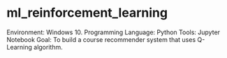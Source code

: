 # ml_reinforcement_learning

Environment: Windows 10.
Programming Language: Python
Tools: Jupyter Notebook
Goal: To build a course recommender system that uses Q-Learning algorithm.
